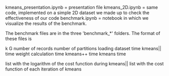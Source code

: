 kmeans_presentation.ipynb = presentation file
kmeans_2D.ipynb = same code, implemented on a simple 2D dataset we made up to check the effectiveness of our code
benchmark.ipynb = notebook in which we visualize the results of the benchmark. 

The benchmark files are in the three 'benchmark_*' folders. 
The format of these files is

k
G
number of records
number of partitions
loading dataset time
kmeans|| time
weight calculation time
kmeans++ time
kmeans time

list with the logarithm of the cost function during kmeans||
list with the cost function of each iteration of kmeans
